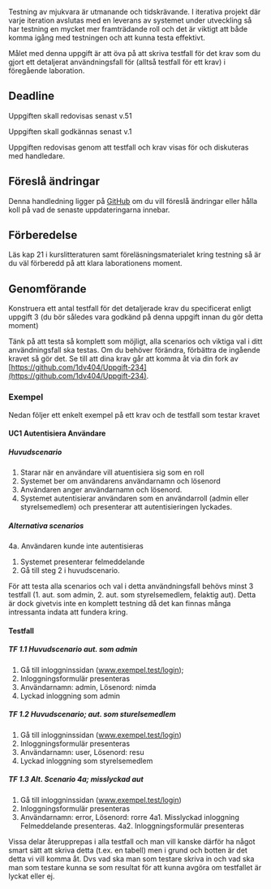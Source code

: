 Testning av mjukvara är utmanande och tidskrävande. I iterativa projekt där varje iteration avslutas med en leverans av systemet under utveckling så har testning en mycket mer framträdande roll och det är viktigt att både komma igång med testningen och att kunna testa effektivt.

Målet med denna uppgift är att öva på att skriva testfall för det krav som du gjort ett detaljerat användningsfall för (alltså testfall för ett krav) i föregående laboration.

## Deadline

Uppgiften skall redovisas senast v.51

Uppgiften skall godkännas senast v.1


Uppgiften redovisas genom att testfall och krav visas för och diskuteras med handledare.

## Föreslå ändringar

Denna handledning ligger på [GitHub](https://github.com/1dv404/Laborationer) om du vill föreslå ändringar eller hålla koll på vad de senaste uppdateringarna innebar.

## Förberedelse

Läs kap 21 i kurslitteraturen samt föreläsningsmaterialet kring testning så är du väl förberedd på att klara laborationens moment.

## Genomförande

Konstruera ett antal testfall för det detaljerade krav du specificerat enligt uppgift 3 (du bör således vara godkänd på denna uppgift innan du gör detta moment)

Tänk på att testa så komplett som möjligt, alla scenarios och viktiga val i ditt användningsfall ska testas. Om du behöver förändra, förbättra de ingående kravet så gör det.
Se till att dina krav går att komma åt via din fork av [https://github.com/1dv404/Uppgift-234](https://github.com/1dv404/Uppgift-234).


### Exempel
Nedan följer ett enkelt exempel på ett krav och de testfall som testar kravet

#### UC1 Autentisiera Användare
##### Huvudscenario

1. Starar när en användare vill atuentisiera sig som en roll
2. Systemet ber om användarens användarnamn och lösenord
3. Användaren anger användarnamn och lösenord.
4. Systemet autentisierar användaren som en användarroll (admin eller styrelsemedlem) och presenterar att autentisieringen lyckades.

##### Alternativa scenarios

4a. Användaren kunde inte autentisieras

1. Systemet presenterar felmeddelande
2. Gå till steg 2 i huvudscenario.

För att testa alla scenarios och val i detta användningsfall behövs minst 3 testfall (1. aut. som admin, 2. aut. som styrelsemedlem, felaktig aut). Detta är dock givetvis inte en komplett testning då det kan finnas många intressanta indata att fundera kring.

#### Testfall
##### TF 1.1 Huvudscenario aut. som admin

1. Gå till inloggninssidan (www.exempel.test/login);
2. Inloggningsformulär presenteras
3. Användarnamn: admin, Lösenord: nimda
4. Lyckad inloggning som admin

##### TF 1.2 Huvudscenario; aut. som sturelsemedlem

1. Gå till inloggninssidan (www.exempel.test/login)
2. Inloggningsformulär presenteras
3. Användarnamn: user, Lösenord: resu
4. Lyckad inloggning som styrelsemedlem

##### TF 1.3 Alt. Scenario 4a; misslyckad aut

1. Gå till inloggninssidan (www.exempel.test/login)
2. Inloggningsformulär presenteras
3. Användarnamn: error, Lösenord: rorre
4a1. Misslyckad inloggning Felmeddelande presenteras.
4a2. Inloggningsformulär presenteras

Vissa delar återupprepas i alla testfall och man vill kanske därför ha något smart sätt att skriva detta (t.ex. en tabell) men i grund och botten är det detta vi vill komma åt. Dvs vad ska man som testare skriva in och vad ska man som testare kunna se som resultat för att kunna avgöra om testfallet är lyckat eller ej.